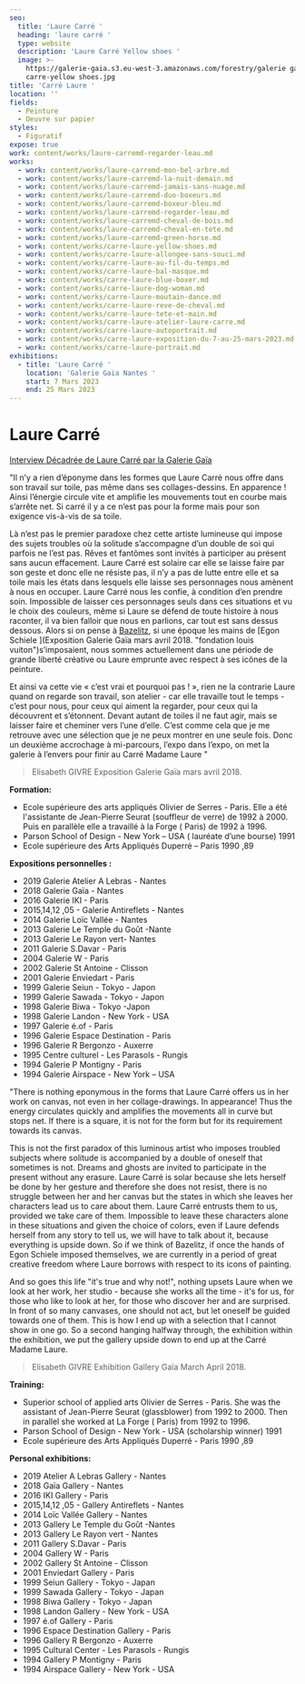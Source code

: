 ```yaml
---
seo:
  title: 'Laure Carré '
  heading: 'laure carré '
  type: website
  description: 'Laure Carré Yellow shoes '
  image: >-
    https://galerie-gaia.s3.eu-west-3.amazonaws.com/forestry/galerie gaia-laure
    carre-yellow shoes.jpg
title: 'Carré Laure '
location: ''
fields:
  - Peinture
  - Oeuvre sur papier
styles:
  - Figuratif
expose: true
work: content/works/laure-carremd-regarder-leau.md
works:
  - work: content/works/laure-carremd-mon-bel-arbre.md
  - work: content/works/laure-carremd-la-nuit-demain.md
  - work: content/works/laure-carremd-jamais-sans-nuage.md
  - work: content/works/laure-carremd-duo-boxeurs.md
  - work: content/works/laure-carremd-boxeur-bleu.md
  - work: content/works/laure-carremd-regarder-leau.md
  - work: content/works/laure-carremd-cheval-de-bois.md
  - work: content/works/laure-carremd-cheval-en-tete.md
  - work: content/works/laure-carremd-green-horse.md
  - work: content/works/carre-laure-yellow-shoes.md
  - work: content/works/carre-laure-allongee-sans-souci.md
  - work: content/works/carre-laure-au-fil-du-temps.md
  - work: content/works/carre-laure-bal-masque.md
  - work: content/works/carre-laure-blue-boxer.md
  - work: content/works/carre-laure-dog-woman.md
  - work: content/works/carre-laure-moutain-dance.md
  - work: content/works/carre-laure-reve-de-cheval.md
  - work: content/works/carre-laure-tete-et-main.md
  - work: content/works/carre-laure-atelier-laure-carre.md
  - work: content/works/carre-laure-autoportrait.md
  - work: content/works/carre-laure-exposition-du-7-au-25-mars-2023.md
  - work: content/works/carre-laure-portrait.md
exhibitions:
  - title: 'Laure Carré '
    location: 'Galerie Gaia Nantes '
    start: 7 Mars 2023
    end: 25 Mars 2023
---
```


# Laure Carré

[Interview Décadrée de Laure Carré par la Galerie Gaïa](https://youtu.be/_yZm3PLM4Z4 "interview galerie gaia laure carré")

"Il n’y a rien d’éponyme dans les formes que Laure Carré nous offre dans son travail sur toile, pas même dans ses collages-dessins. En apparence ! Ainsi l’énergie circule  vite et amplifie les mouvements tout en courbe mais s’arrête net. Si carré il y a ce n’est pas pour la forme mais pour son exigence vis-à-vis de sa toile.

Là n’est pas le premier paradoxe chez cette artiste lumineuse qui impose des sujets troubles où la solitude s’accompagne d’un double de soi qui parfois ne l’est pas. Rêves et fantômes sont invités à participer au présent sans aucun effacement. Laure Carré est solaire car elle se laisse faire par son geste et donc elle ne résiste pas, il n’y a pas de lutte entre elle et sa toile mais les états dans lesquels elle laisse ses personnages nous amènent à nous en occuper. Laure Carré nous les confie, à condition d’en prendre soin. Impossible de laisser ces personnages seuls dans ces situations et vu le choix des couleurs, même si Laure se défend de toute histoire à nous raconter, il va bien falloir que nous en parlions, car tout est sans dessus dessous. Alors si on pense à [Bazelitz](https://galeriegaia.fr/artists/estampes/ "bazelitz estampe putman"), si une époque les mains de \[Egon Schiele ]\(Exposition Galerie Gaïa mars avril 2018. "fondation louis vuiton")s’imposaient, nous sommes actuellement dans une période de grande liberté créative ou Laure emprunte avec respect à ses icônes de la peinture.

Et ainsi va cette vie « c’est vrai et pourquoi pas ! », rien ne la contrarie Laure quand on regarde son travail, son atelier - car elle travaille tout le temps - c’est pour nous, pour ceux qui aiment la regarder, pour ceux qui la découvrent et s’étonnent. Devant autant de toiles il ne faut agir, mais se laisser faire et cheminer vers l’une d’elle. C’est comme cela que je me retrouve avec une sélection que je ne peux montrer en une seule fois. Donc un deuxième accrochage à mi-parcours, l’expo dans l’expo, on met la galerie à l’envers pour finir au Carré Madame Laure "

> Elisabeth GIVRE Exposition Galerie Gaïa mars avril 2018.

**Formation:**

* Ecole supérieure des arts appliqués Olivier de Serres - Paris. Elle a été l'assistante de Jean-Pierre Seurat (souffleur de verre) de 1992 à 2000. Puis en parallèle elle a travaillé à la Forge ( Paris)  de 1992 à 1996.
* Parson School of Design - New York – USA ( lauréate d’une bourse) 1991
* Ecole supérieure des Arts Appliqués Duperré – Paris 1990 ,89

**Expositions personnelles :**

* 2019 Galerie Atelier A Lebras - Nantes
* 2018 Galerie Gaïa - Nantes
* 2016 Galerie IKI - Paris
* 2015,14,12 ,05 - Galerie Antireflets - Nantes
* 2014 Galerie Loïc Vallée - Nantes
* 2013 Galerie Le Temple du Goût -Nante
* 2013 Galerie Le Rayon vert- Nantes
* 2011 Galerie S.Davar - Paris
* 2004 Galerie W - Paris
* 2002 Galerie St Antoine - Clisson
* 2001 Galerie Enviedart - Paris
* 1999 Galerie Seiun - Tokyo - Japon
* 1999 Galerie Sawada - Tokyo - Japon
* 1998 Galerie Biwa - Tokyo -Japon
* 1998 Galerie Landon - New York - USA
* 1997 Galerie é.of - Paris
* 1996 Galerie Espace Destination - Paris
* 1996 Galerie R Bergonzo - Auxerre
* 1995 Centre culturel - Les Parasols - Rungis
* 1994 Galerie P Montigny - Paris
* 1994 Galerie Airspace - New York – USA

"There is nothing eponymous in the forms that Laure Carré offers us in her work on canvas, not even in her collage-drawings. In appearance! Thus the energy circulates quickly and amplifies the movements all in curve but stops net. If there is a square, it is not for the form but for its requirement towards its canvas.

This is not the first paradox of this luminous artist who imposes troubled subjects where solitude is accompanied by a double of oneself that sometimes is not. Dreams and ghosts are invited to participate in the present without any erasure. Laure Carré is solar because she lets herself be done by her gesture and therefore she does not resist, there is no struggle between her and her canvas but the states in which she leaves her characters lead us to care about them. Laure Carré entrusts them to us, provided we take care of them. Impossible to leave these characters alone in these situations and given the choice of colors, even if Laure defends herself from any story to tell us, we will have to talk about it, because everything is upside down. So if we think of Bazelitz, if once the hands of Egon Schiele imposed themselves, we are currently in a period of great creative freedom where Laure borrows with respect to its icons of painting.

And so goes this life "it's true and why not!", nothing upsets Laure when we look at her work, her studio - because she works all the time - it's for us, for those who like to look at her, for those who discover her and are surprised. In front of so many canvases, one should not act, but let oneself be guided towards one of them. This is how I end up with a selection that I cannot show in one go. So a second hanging halfway through, the exhibition within the exhibition, we put the gallery upside down to end up at the Carré Madame Laure.

> Elisabeth GIVRE Exhibition Gallery Gaïa March April 2018.

**Training:**

* Superior school of applied arts Olivier de Serres - Paris. She was the assistant of Jean-Pierre Seurat (glassblower) from 1992 to 2000. Then in parallel she worked at La Forge ( Paris) from 1992 to 1996.
* Parson School of Design - New York - USA (scholarship winner) 1991
* Ecole supérieure des Arts Appliqués Duperré - Paris 1990 ,89

**Personal exhibitions:**

* 2019 Atelier A Lebras Gallery - Nantes
* 2018 Gaïa Gallery - Nantes
* 2016 IKI Gallery - Paris
* 2015,14,12 ,05 - Gallery Antireflets - Nantes
* 2014 Loïc Vallée Gallery - Nantes
* 2013 Gallery Le Temple du Goût -Nantes
* 2013 Gallery Le Rayon vert - Nantes
* 2011 Gallery S.Davar - Paris
* 2004 Gallery W - Paris
* 2002 Gallery St Antoine - Clisson
* 2001 Enviedart Gallery - Paris
* 1999 Seiun Gallery - Tokyo - Japan
* 1999 Sawada Gallery - Tokyo - Japan
* 1998 Biwa Gallery - Tokyo - Japan
* 1998 Landon Gallery - New York - USA
* 1997 é.of Gallery - Paris
* 1996 Espace Destination Gallery - Paris
* 1996 Gallery R Bergonzo - Auxerre
* 1995 Cultural Center - Les Parasols - Rungis
* 1994 Gallery P Montigny - Paris
* 1994 Airspace Gallery - New York - USA
